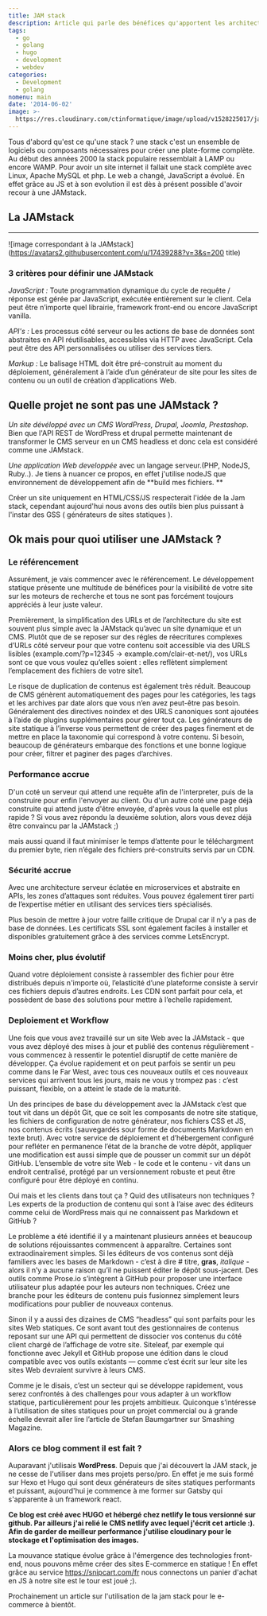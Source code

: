 ```yaml
---
title: JAM stack
description: Article qui parle des bénéfices qu'apportent les architectures web à base de Jam stack. 
tags:
  - go
  - golang
  - hugo
  - development
  - webdev
categories:
  - Development
  - golang
nomenu: main
date: '2014-06-02'
image: >-
  https://res.cloudinary.com/ctinformatique/image/upload/v1528225017/jamstack.png
---
```

Tous d'abord qu'est ce qu'une stack ?
  une stack c'est un ensemble de logiciels ou composants nécessaires pour créer une plate-forme complète.
  Au début des années 2000 la stack populaire ressemblait à LAMP ou encore WAMP. Pour avoir un site internet il fallait une stack complète avec Linux, Apache MySQL et php. Le web a changé, JavaScript a évolué. En effet grâce au JS et à son evolution il est dès à présent possible d'avoir recour à une JAMstack.

## La JAMstack

- - -

![image correspondant à la JAMstack](https://avatars2.githubusercontent.com/u/17439288?v=3&s=200 title)

### 3 critères pour définir une JAMstack

_JavaScript :_
Toute programmation dynamique du cycle de requête / réponse est gérée par JavaScript, exécutée entièrement sur le client.
Cela peut être n’importe quel librairie, framework front-end ou encore JavaScript vanilla.

_API's :_
Les processus côté serveur ou les actions de base de données sont abstraites en API réutilisables, accessibles via HTTP avec JavaScript.
Cela peut être des API personnalisées ou utiliser des services tiers.

_Markup :_
Le balisage HTML doit être pré-construit au moment du déploiement, généralement à l’aide d’un générateur de site pour les sites de contenu ou un outil de création d’applications Web.

## Quelle projet ne sont pas une JAMstack ?

_Un site dévéloppé avec un CMS WordPress, Drupal, Joomla, Prestashop_. Bien que l'API REST de WordPress et drupal permette maintenant de transformer le CMS serveur en un CMS headless et donc cela est considéré comme une JAMstack.

_Une application Web developpée_ avec un langage serveur.(PHP, NodeJS, Ruby..). Je tiens à nuancer ce propos, en effet j'utilise nodeJS que environnement de développement afin de **build mes fichiers. **

Créer un site uniquement en HTML/CSS/JS respecterait l'idée de la Jam stack, cependant aujourd'hui nous avons des outils bien plus puissant à l'instar des GSS ( générateurs de sites statiques ). 

## Ok mais pour quoi utiliser une JAMstack ?

### Le référencement

Assurément, je vais commencer avec le référencement. Le développement statique présente une multitude de bénéfices pour la visibilité de votre site sur les moteurs de recherche et tous ne sont pas forcément toujours appréciés à leur juste valeur.

Premièrement, la simplification des URLs et de l’architecture du site est souvent plus simple avec la JAMstack qu’avec un site dynamique et un CMS. Plutôt que de se reposer sur des régles de réecritures complexes d’URLs côté serveur pour que votre contenu soit accessible via des URLS lisibles (example.com/?p=12345 → example.com/clair-et-net/), vos URLs sont ce que vous voulez qu’elles soient : elles reflètent simplement l’emplacement des fichiers de votre site1.

Le risque de duplication de contenus est également très réduit. Beaucoup de CMS génèrent automatiquement des pages pour les catégories, les tags et les archives par date alors que vous n’en avez peut-être pas besoin. Généralement des directives noindex et des URLS canoniques sont ajoutées à l’aide de plugins supplémentaires pour gérer tout ça. Les générateurs de site statique à l’inverse vous permettent de créer des pages finement et de mettre en place la taxonomie qui correspond à votre contenu. Si besoin, beaucoup de générateurs embarque des fonctions et une bonne logique pour créer, filtrer et paginer des pages d’archives.

### Performance accrue

D'un coté un serveur qui attend une requête afin de l'interpreter, puis de la construire pour enfin l'envoyer au client. Ou d'un autre coté une page déjà construite qui attend juste d'être envoyée, d'après vous la quelle est plus rapide ?
Si vous avez répondu la deuxième solution, alors vous devez déjà être convaincu par la JAMstack ;)

mais aussi quand il faut minimiser le temps d’attente pour le téléchargment du premier byte, rien n’égale des fichiers pré-construits servis par un CDN.

### Sécurité accrue

Avec une architecture serveur éclatée en microservices et abstraite en APIs, les zones d’attaques sont réduites.
Vous pouvez également tirer parti de l’expertise métier en utilisant des services tiers spécialisés.

Plus besoin de mettre à jour votre faille critique de Drupal car il n’y a pas de base de données. Les certificats SSL sont également faciles à installer et disponibles gratuitement grâce à des services comme LetsEncrypt.

### Moins cher, plus évolutif

Quand votre déploiement consiste à rassembler des fichier pour être distribués depuis n'importe où, l’elasticité d’une plateforme consiste à servir ces fichiers depuis d’autres endroits.
Les CDN sont parfait pour cela, et possèdent de base des solutions pour mettre à l’echelle rapidement.

### Deploiement et Workflow

Une fois que vous avez travaillé sur un site Web avec la JAMstack - que vous avez déployé des mises à jour et publié des contenus régulièrement - vous commencez à ressentir le potentiel disruptif de cette manière de développer. Ça évolue rapidement et on peut parfois se sentir un peu comme dans le Far West, avec tous ces nouveaux outils et ces nouveaux services qui arrivent tous les jours, mais ne vous y trompez pas : c’est puissant, flexible, on a atteint le stade de la maturité.

Un des principes de base du développement avec la JAMstack c’est que tout vit dans un dépôt Git, que ce soit les composants de notre site statique, les fichiers de configuration de notre générateur, nos fichiers CSS et JS, nos contenus écrits (sauvegardés sour forme de documents Markdown en texte brut). Avec votre service de déploiement et d’hébergement configuré pour refléter en permanence l’état de la branche de votre dépôt, appliquer une modification est aussi simple que de pousser un commit sur un dépôt GitHub. L’ensemble de votre site Web - le code et le contenu - vit dans un endroit centralisé, protégé par un versionnement robuste et peut être configuré pour être déployé en continu.

Oui mais et les clients dans tout ça ? Quid des utilisateurs non techniques ? Les experts de la production de contenu qui sont à l’aise avec des éditeurs comme celui de WordPress mais qui ne connaissent pas Markdown et GitHub ?

Le problème a été identifié il y a maintenant plusieurs années et beaucoup de solutions réjouissantes commencent à apparaître. Certaines sont extraodinairement simples. Si les éditeurs de vos contenus sont déjà familiers avec les bases de Markdown - c’est à dire # titre, **gras**, _italique_ - alors il n’y a aucune raison qu’il ne puissent éditer le dépôt sous-jacent. Des outils comme Prose.io s’intègrent à GitHub pour proposer une interface utilisateur plus adaptée pour les auteurs non techniques. Créez une branche pour les éditeurs de contenu puis fusionnez simplement leurs modifications pour publier de nouveaux contenus.

Sinon il y a aussi des dizaines de CMS “headless” qui sont parfaits pour les sites Web statiques. Ce sont avant tout des gestionnaires de contenus reposant sur une API qui permettent de dissocier vos contenus du côté client chargé de l’affichage de votre site. Siteleaf, par exemple qui fonctionne avec Jekyll et GitHub propose une édition dans le cloud compatible avec vos outils existants — comme c’est écrit sur leur site les sites Web devraient survivre à leurs CMS.

Comme je le disais, c’est un secteur qui se développe rapidement, vous serez confrontés à des challenges pour vous adapter à un workflow statique, particulièrement pour les projets ambitieux. Quiconque s’intéresse à l’utilisation de sites statiques pour un projet commercial ou à grande échelle devrait aller lire l’article de Stefan Baumgartner sur Smashing Magazine.

### Alors ce blog comment il est fait ?

Auparavant j'utilisais **WordPress**. 
Depuis que j'ai découvert la JAM stack, je ne cesse de l'utiliser dans mes projets perso/pro. En effet je me suis formé sur Hexo et Hugo qui sont deux générateurs de sites statiques performants et puissant, aujourd'hui je commence à me former sur Gatsby qui s'apparente à un framework react.

**Ce blog est créé avec HUGO et hébergé chez netlify le tous versionné sur github. Par ailleurs j'ai relié le CMS netlify avec lequel j'écrit cet article :). Afin de garder de meilleur performance j'utilise cloudinary pour le stockage et l'optimisation des images.**

La mouvance statique évolue grâce à l'émergence des technologies front-end, nous pouvons même créer des sites E-commerce en statique ! En effet grâce au service https://snipcart.com/fr nous connectons un panier d'achat en JS à notre site est le tour est joué ;).

Prochainement un article sur l'utilisation de la jam stack pour le e-commerce à bientôt.
